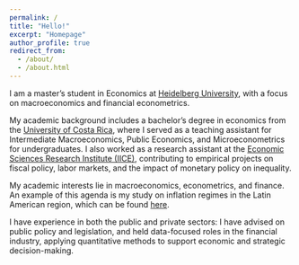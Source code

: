 ```yaml
---
permalink: /
title: "Hello!"
excerpt: "Homepage"
author_profile: true
redirect_from: 
  - /about/
  - /about.html
---
```


I am a master’s student in Economics at [Heidelberg University](https://www.awi.uni-heidelberg.de/en), with a focus on macroeconomics and financial econometrics.

My academic background includes a bachelor’s degree in economics from the [University of Costa Rica](https://economia.ucr.ac.cr/), where I served as a teaching assistant for Intermediate Macroeconomics, Public Economics, and Microeconometrics for undergraduates. I also worked as a research assistant at the [Economic Sciences Research Institute (IICE)](https://iice.ucr.ac.cr/), contributing to empirical projects on fiscal policy, labor markets, and the impact of monetary policy on inequality.

My academic interests lie in macroeconomics, econometrics, and finance. An example of this agenda is my study on inflation regimes in the Latin American region, which can be found [here](/research/bayesianregimes).

I have experience in both the public and private sectors: I have advised on public policy and legislation, and held data-focused roles in the financial industry, applying quantitative methods to support economic and strategic decision-making.